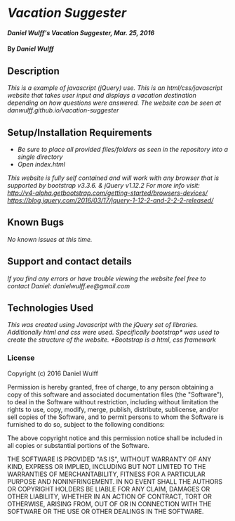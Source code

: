 # _Vacation Suggester_

#### _Daniel Wulff's Vacation Suggester, Mar. 25, 2016_

#### By _**Daniel Wulff**_

## Description

_This is a example of javascript (jQuery) use. This is an html/css/javascript website that takes user input and displays a vacation destination depending on how questions were answered. The website can be seen at danwulff.github.io/vacation-suggester_

## Setup/Installation Requirements

* _Be sure to place all provided files/folders as seen in the repository into a single directory_
* _Open index.html_

_This website is fully self contained and will work with any browser that is supported by bootstrap v3.3.6. & jQuery v1.12.2 For more info visit: http://v4-alpha.getbootstrap.com/getting-started/browsers-devices/
https://blog.jquery.com/2016/03/17/jquery-1-12-2-and-2-2-2-released/_

## Known Bugs

_No known issues at this time._

## Support and contact details

_If you find any errors or have trouble viewing the website feel free to contact Daniel: danielwulff.ee@gmail.com_

## Technologies Used

_This was created using Javascript with the jQuery set of libraries. Additionally html and css were used. Specifically bootstrap* was used to create the structure of the website. *Bootstrap is a html, css framework_

### License

Copyright (c) 2016 Daniel Wulff

Permission is hereby granted, free of charge, to any person obtaining a copy of this software and associated documentation files (the "Software"), to deal in the Software without restriction, including without limitation the rights to use, copy, modify, merge, publish, distribute, sublicense, and/or sell copies of the Software, and to permit persons to whom the Software is furnished to do so, subject to the following conditions:

The above copyright notice and this permission notice shall be included in all copies or substantial portions of the Software.

THE SOFTWARE IS PROVIDED "AS IS", WITHOUT WARRANTY OF ANY KIND, EXPRESS OR IMPLIED, INCLUDING BUT NOT LIMITED TO THE WARRANTIES OF MERCHANTABILITY, FITNESS FOR A PARTICULAR PURPOSE AND NONINFRINGEMENT. IN NO EVENT SHALL THE AUTHORS OR COPYRIGHT HOLDERS BE LIABLE FOR ANY CLAIM, DAMAGES OR OTHER LIABILITY, WHETHER IN AN ACTION OF CONTRACT, TORT OR OTHERWISE, ARISING FROM, OUT OF OR IN CONNECTION WITH THE SOFTWARE OR THE USE OR OTHER DEALINGS IN THE SOFTWARE.
